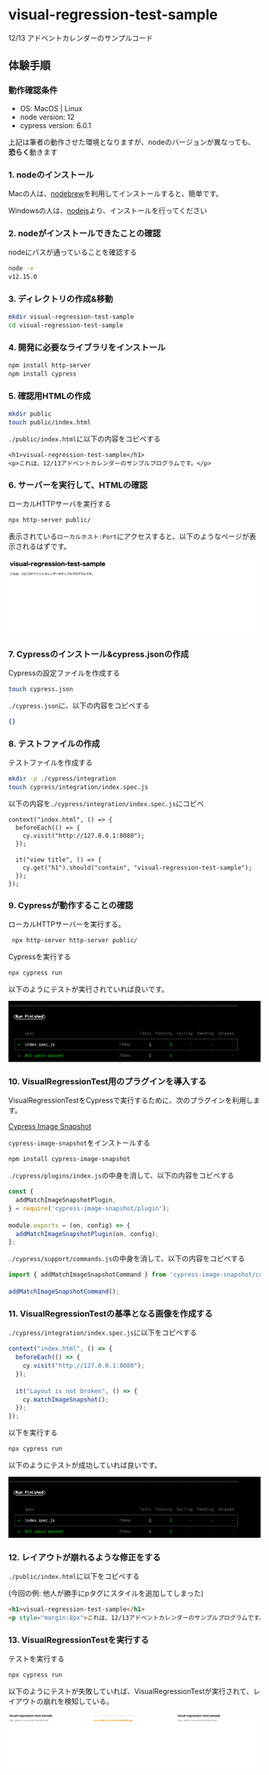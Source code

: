 # visual-regression-test-sample
12/13 アドベントカレンダーのサンプルコード

## 体験手順

### 動作確認条件

* OS: MacOS | Linux
* node version: 12
* cypress version: 6.0.1

上記は筆者の動作させた環境となりますが、nodeのバージョンが異なっても、**恐らく**動きます

### 1. nodeのインストール

Macの人は、[nodebrew](https://github.com/hokaccha/nodebrew)を利用してインストールすると、簡単です。

Windowsの人は、[nodejs](https://nodejs.org/ja/download/)より、インストールを行ってください

### 2. nodeがインストールできたことの確認

nodeにパスが通っていることを確認する
```sh
node -v
v12.15.0
```

### 3. ディレクトリの作成&移動

```sh
mkdir visual-regression-test-sample
cd visual-regression-test-sample
```

### 4. 開発に必要なライブラリをインストール

```sh
npm install http-server
npm install cypress
```

### 5. 確認用HTMLの作成

```sh
mkdir public
touch public/index.html
```

`./public/index.html`に以下の内容をコピペする

```
<h1>visual-regression-test-sample</h1>
<p>これは、12/13アドベントカレンダーのサンプルプログラムです。</p>
```

### 6. サーバーを実行して、HTMLの確認

ローカルHTTPサーバを実行する
```sh
npx http-server public/
```

表示されている`ローカルホスト:Port`にアクセスすると、以下のようなページが表示されるはずです。

![access.png](https://github.com/ksoga-graat/visual-regression-test-sample/blob/main/documents/screenshots/127.0.0.1_8081_.png)


### 7. Cypressのインストール&cypress.jsonの作成

Cypressの設定ファイルを作成する
```sh
touch cypress.json
```

`./cypress.json`に、以下の内容をコピペする
```json
{}
```

### 8. テストファイルの作成

テストファイルを作成する
```sh
mkdir -p ./cypress/integration
touch cypress/integration/index.spec.js
```

以下の内容を`./cypress/integration/index.spec.js`にコピペ
```
context("index.html", () => {
  beforeEach(() => {
    cy.visit("http://127.0.0.1:8080");
  });

  it("view title", () => {
    cy.get("h1").should("contain", "visual-regression-test-sample");
  });
});
```

### 9. Cypressが動作することの確認

ローカルHTTPサーバーを実行する。
```sh
 npx http-server http-server public/
```

Cypressを実行する
```sh
npx cypress run
```

以下のようにテストが実行されていれば良いです。

![first-test.png](https://github.com/ksoga-graat/visual-regression-test-sample/blob/main/documents/screenshots/first-test.png)

### 10. VisualRegressionTest用のプラグインを導入する


VisualRegressionTestをCypressで実行するために、次のプラグインを利用します。

[Cypress Image Snapshot](https://github.com/jaredpalmer/cypress-image-snapshot)

`cypress-image-snapshot`をインストールする

```sh
npm install cypress-image-snapshot
```

`./cypress/plugins/index.js`の中身を消して、以下の内容をコピペする
```js
const {
  addMatchImageSnapshotPlugin,
} = require('cypress-image-snapshot/plugin');

module.exports = (on, config) => {
  addMatchImageSnapshotPlugin(on, config);
};
```

`./cypress/support/commands.js`の中身を消して、以下の内容をコピペする
```commands.js
import { addMatchImageSnapshotCommand } from 'cypress-image-snapshot/command';

addMatchImageSnapshotCommand();
```
### 11. VisualRegressionTestの基準となる画像を作成する

`./cypress/integration/index.spec.js`に以下をコピペする
```js
context("index.html", () => {
  beforeEach(() => {
    cy.visit("http://127.0.0.1:8080");
  });

  it("Layout is not broken", () => {
    cy.matchImageSnapshot();
  });
});
```

以下を実行する
```sh
npx cypress run
```

以下のようにテストが成功していれば良いです。

![base-snapshot.png](https://github.com/ksoga-graat/visual-regression-test-sample/blob/main/documents/screenshots/first-test.png)

### 12. レイアウトが崩れるような修正をする

`./public/index.html`に以下をコピペする

(今回の例: 他人が勝手にpタグにスタイルを追加してしまった)

```html
<h1>visual-regression-test-sample</h1>
<p style="margin:8px">これは、12/13アドベントカレンダーのサンプルプログラムです。</p>
```

### 13. VisualRegressionTestを実行する

テストを実行する
```sh
npx cypress run
```

以下のようにテストが失敗していれば、VisualRegressionTestが実行されて、レイアウトの崩れを検知している。

![faild.png](https://github.com/ksoga-graat/visual-regression-test-sample/blob/main/documents/snapshots/index.spec.js/__diff_output__/index.html--Layout-is-not-broken.diff.png)
